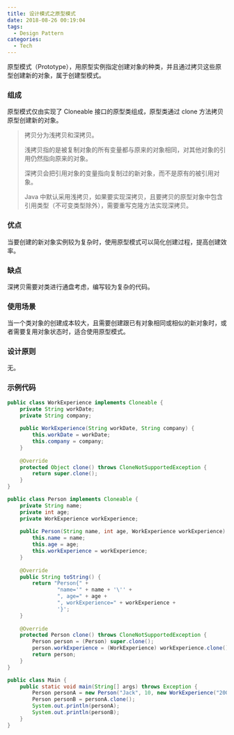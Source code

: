 ```yaml
---
title: 设计模式之原型模式
date: 2018-08-26 00:19:04
tags:
  - Design Pattern
categories:
  - Tech
---
```


原型模式（Prototype），用原型实例指定创建对象的种类，并且通过拷贝这些原型创建新的对象，属于创建型模式。





<!-- more -->




### 组成

原型模式仅由实现了 Cloneable 接口的原型类组成，原型类通过 clone 方法拷贝原型创建新的对象。

> 拷贝分为浅拷贝和深拷贝。
>
> 浅拷贝指的是被复制对象的所有变量都与原来的对象相同，对其他对象的引用仍然指向原来的对象。
>
> 深拷贝会把引用对象的变量指向复制过的新对象，而不是原有的被引用对象。
>
> Java 中默认采用浅拷贝，如果要实现深拷贝，且要拷贝的原型对象中包含引用类型（不可变类型除外），需要重写克隆方法实现深拷贝。



### 优点

当要创建的新对象实例较为复杂时，使用原型模式可以简化创建过程，提高创建效率。

 

### 缺点

深拷贝需要对类进行通盘考虑，编写较为复杂的代码。



### 使用场景

当一个类对象的创建成本较大，且需要创建跟已有对象相同或相似的新对象时，或者需要复用对象状态时，适合使用原型模式。



### 设计原则

无。



### 示例代码

```java
public class WorkExperience implements Cloneable {
    private String workDate;
    private String company;
    
    public WorkExperience(String workDate, String company) {
        this.workDate = workDate;
        this.company = company;
    }
    
    @Override
    protected Object clone() throws CloneNotSupportedException {
        return super.clone();
    }
}

public class Person implements Cloneable {
    private String name;
    private int age;
    private WorkExperience workExperience;
    
    public Person(String name, int age, WorkExperience workExperience) {
        this.name = name;
        this.age = age;
        this.workExperience = workExperience;
    }
    
    @Override
    public String toString() {
        return "Person{" +
                "name='" + name + '\'' +
                ", age=" + age +
                ", workExperience=" + workExperience +
                '}';
    }
    
    @Override
    protected Person clone() throws CloneNotSupportedException {
        Person person = (Person) super.clone();
        person.workExperience = (WorkExperience) workExperience.clone();
        return person;
    }
}

public class Main {
    public static void main(String[] args) throws Exception {
    	Person personA = new Person("Jack", 10, new WorkExperience("2000-01-01", "XX"));
    	Person personB = personA.clone();
        System.out.println(personA);
        System.out.println(personB);
    }
}
```

